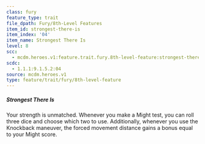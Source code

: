 ```yaml
---
class: fury
feature_type: trait
file_dpath: Fury/8th-Level Features
item_id: strongest-there-is
item_index: '04'
item_name: Strongest There Is
level: 8
scc:
  - mcdm.heroes.v1:feature.trait.fury.8th-level-feature:strongest-there-is
scdc:
  - 1.1.1:9.1.5.2:04
source: mcdm.heroes.v1
type: feature/trait/fury/8th-level-feature
---
```


##### Strongest There Is

Your strength is unmatched. Whenever you make a Might test, you can roll three dice and choose which two to use. Additionally, whenever you use the Knockback maneuver, the forced movement distance gains a bonus equal to your Might score.
